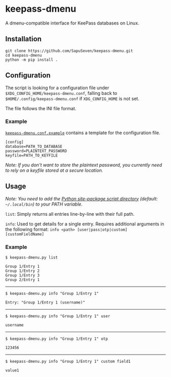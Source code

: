 # keepass-dmenu

A dmenu-compatible interface for KeePass databases on Linux.

## Installation

```
git clone https://github.com/SapuSeven/keepass-dmenu.git
cd keepass-dmenu
python -m pip install .
```

## Configuration

The script is looking for a configuration file under `$XDG_CONFIG_HOME/keepass-dmenu.conf`, falling back to `$HOME/.config/keepass-dmenu.conf` if `XDG_CONFIG_HOME` is not set.

The file follows the INI file format.

### Example

 [`keepass-dmenu.conf.example`](https://github.com/SapuSeven/keepass-dmenu/blob/master/keepass-dmenu.conf.example) contains a template for the configuration file.

```
[config]
database=PATH_TO_DATABASE
password=PLAINTEXT_PASSWORD
keyfile=PATH_TO_KEYFILE
```

_Note: If you don't want to store the plaintext password, you currently need to rely on a keyfile stored at a secure location._

## Usage

_Note: You need to add the [Python site-package script directory](https://www.python.org/dev/peps/pep-0370/#specification) (default: `~/.local/bin`) to your PATH variable._

`list`: Simply returns all entries line-by-line with their full path.

`info`: Used to get details for a single entry. Requires additional arguments in the following format: `info <path> [user|pass|otp|custom] [customFieldName]`

### Example

`$ keepass-dmenu.py list`
```
Group 1/Entry 1
Group 1/Entry 2
Group 1/Entry 3
Group 2/Entry 1
```
---
`$ keepass-dmenu.py info "Group 1/Entry 1"`
```
Entry: "Group 1/Entry 1 (username)"
```
---
`$ keepass-dmenu.py info "Group 1/Entry 1" user`
```
username
```
---
`$ keepass-dmenu.py info "Group 1/Entry 1" otp`
```
123456
```
---
`$ keepass-dmenu.py info "Group 1/Entry 1" custom field1`
```
value1
```
